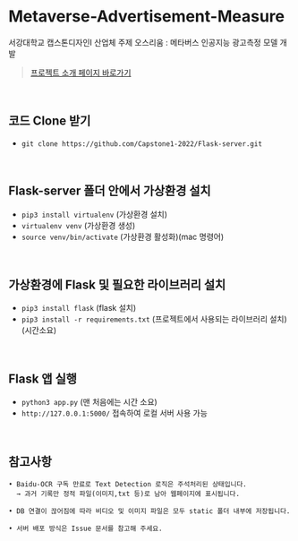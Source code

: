 # Metaverse-Advertisement-Measure
서강대학교 캡스톤디자인I 산업체 주제 오스리움 : 메타버스 인공지능 광고측정 모델 개발

> [프로젝트 소개 페이지 바로가기](http://cscp2.sogang.ac.kr/CSE4186/index.php/%EC%A1%B0%EA%B9%80%EC%9E%A5%EC%9D%B4)

<br>

## 코드 Clone 받기
- `git clone https://github.com/Capstone1-2022/Flask-server.git`
<br>

## Flask-server 폴더 안에서 가상환경 설치
- `pip3 install virtualenv` (가상환경 설치)
- `virtualenv venv` (가상환경 생성)
- `source venv/bin/activate` (가상환경 활성화)(mac 명령어)
<br>

## 가상환경에 Flask 및 필요한 라이브러리 설치
- `pip3 install flask` (flask 설치)
- `pip3 install -r requirements.txt` (프로젝트에서 사용되는 라이브러리 설치)(시간소요)
<br>

## Flask 앱 실행
- `python3 app.py` (맨 처음에는 시간 소요)
- `http://127.0.0.1:5000/` 접속하여 로컬 서버 사용 가능
<br>

## 참고사항
```
• Baidu-OCR 구독 만료로 Text Detection 로직은 주석처리된 상태입니다.
  → 과거 기록만 정적 파일(이미지,txt 등)로 남아 웹페이지에 표시됩니다.
  
• DB 연결이 끊어짐에 따라 비디오 및 이미지 파일은 모두 static 폴더 내부에 저장됩니다.

• 서버 배포 방식은 Issue 문서를 참고해 주세요.
```
